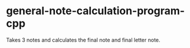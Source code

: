 # general-note-calculation-program-cpp
Takes 3 notes and calculates the final note and final letter note.
